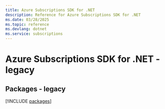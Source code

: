 ```yaml
---
title: Azure Subscriptions SDK for .NET
description: Reference for Azure Subscriptions SDK for .NET
ms.date: 03/28/2025
ms.topic: reference
ms.devlang: dotnet
ms.service: subscriptions
---
```

# Azure Subscriptions SDK for .NET - legacy
## Packages - legacy
[!INCLUDE [packages](subscriptions-index.md)]